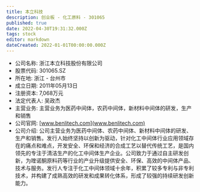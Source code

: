 ```yaml
---
title: 本立科技
description: 创业板 - 化工原料 - 301065
published: true
date: 2022-04-30T19:31:32.000Z
tags: stock
editor: markdown
dateCreated: 2022-01-01T00:00:00.000Z
---
```


- 公司名称: 浙江本立科技股份有限公司
- 股票代码: 301065.SZ
- 所在地: 浙江 - 台州市
- 成立日期: 2011年05月13日
- 注册资本: 7,068万元
- 法定代表人: 吴政杰
- 主营业务: 主营业务为医药中间体，农药中间体，新材料中间体的研发，生产和销售
- 公司官网: [www.benlitech.com](www.benlitech.com)
- 公司介绍: 公司主营业务为医药中间体、农药中间体、新材料中间体的研发、生产和销售。发行人始终坚持以创新为驱动，针对化工中间体行业应用领域存在的痛点和难点，开发安全、环保和经济的合成工艺以替代传统工艺，是国内领先的专注于清洁生产的化工中间体生产企业。公司致力于通过自主研发创新，为喹诺酮原料药等行业的产业升级提供安全、环保、高效的中间体产品、技术与服务。发行人专注于化工中间体领域十余年，积累了较多专利与非专利技术，并构建了成熟高效的研发和成果转化体系，形成了较强的持续研发创新能力。


